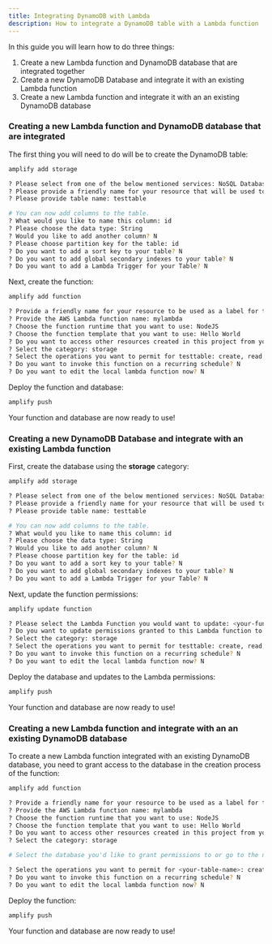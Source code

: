 ```yaml
---
title: Integrating DynamoDB with Lambda
description: How to integrate a DynamoDB table with a Lambda function
---
```


In this guide you will learn how to do three things:

1. Create a new Lambda function and DynamoDB database that are integrated together
2. Create a new DynamoDB Database and integrate it with an existing Lambda function
3. Create a new Lambda function and integrate it with an an existing DynamoDB database

### Creating a new Lambda function and DynamoDB database that are integrated

The first thing you will need to do will be to create the DynamoDB table:

```sh
amplify add storage

? Please select from one of the below mentioned services: NoSQL Database
? Please provide a friendly name for your resource that will be used to label this category in the project: testtable
? Please provide table name: testtable

# You can now add columns to the table.
? What would you like to name this column: id
? Please choose the data type: String
? Would you like to add another column? N
? Please choose partition key for the table: id
? Do you want to add a sort key to your table? N
? Do you want to add global secondary indexes to your table? N
? Do you want to add a Lambda Trigger for your Table? N
```

Next, create the function:

```sh
amplify add function

? Provide a friendly name for your resource to be used as a label for this category in the project: mylambda
? Provide the AWS Lambda function name: mylambda
? Choose the function runtime that you want to use: NodeJS
? Choose the function template that you want to use: Hello World
? Do you want to access other resources created in this project from your Lambda function? Y
? Select the category: storage
? Select the operations you want to permit for testtable: create, read, update, delete
? Do you want to invoke this function on a recurring schedule? N
? Do you want to edit the local lambda function now? N
```

Deploy the function and database:

```sh
amplify push
```

Your function and database are now ready to use!

### Creating a new DynamoDB Database and integrate with an existing Lambda function

First, create the database using the __storage__ category:

```sh
amplify add storage

? Please select from one of the below mentioned services: NoSQL Database
? Please provide a friendly name for your resource that will be used to label this category in the project: testtable
? Please provide table name: testtable

# You can now add columns to the table.
? What would you like to name this column: id
? Please choose the data type: String
? Would you like to add another column? N
? Please choose partition key for the table: id
? Do you want to add a sort key to your table? N
? Do you want to add global secondary indexes to your table? N
? Do you want to add a Lambda Trigger for your Table? N
```

Next, update the function permissions:

```sh
amplify update function

? Please select the Lambda Function you would want to update: <your-function>
? Do you want to update permissions granted to this Lambda function to perform on other resources in your project? Y
? Select the category: storage
? Select the operations you want to permit for testtable: create, read, update, delete
? Do you want to invoke this function on a recurring schedule? N
? Do you want to edit the local lambda function now? N
```

Deploy the database and updates to the Lambda permissions:

```sh
amplify push
```

Your function and database are now ready to use!

### Creating a new Lambda function and integrate with an an existing DynamoDB database

To create a new Lambda function integrated with an existing DynamoDB database, you need to grant access to the database in the creation process of the function:

```sh
amplify add function

? Provide a friendly name for your resource to be used as a label for this category in the project: mylambda
? Provide the AWS Lambda function name: mylambda
? Choose the function runtime that you want to use: NodeJS
? Choose the function template that you want to use: Hello World
? Do you want to access other resources created in this project from your Lambda function? Y
? Select the category: storage

# Select the database you'd like to grant permissions to or go to the next step if there is only one database in the project

? Select the operations you want to permit for <your-table-name>: create, read, update, delete
? Do you want to invoke this function on a recurring schedule? N
? Do you want to edit the local lambda function now? N
```

Deploy the function:

```sh
amplify push
```

Your function and database are now ready to use!